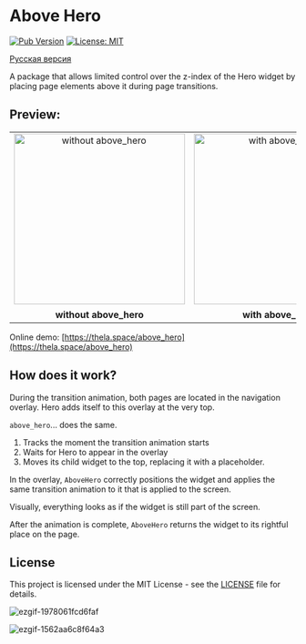 # Above Hero

[![Pub Version](https://img.shields.io/pub/v/above_hero?label=pub.dev)](https://pub.dev/packages/above_hero)
[![License: MIT](https://img.shields.io/badge/License-MIT-yellow.svg)](LICENSE)

[Русская версия](https://github.com/TheLastFlame/above_hero/blob/master/README_RU.md)

A package that allows limited control over the z-index of the Hero widget by placing page elements above it during page transitions.

## Preview:
<table>
  <tr>
    <td align="center">
      <img src="https://github.com/user-attachments/assets/26604dd6-1f81-42c6-bdf6-d59ec99b2fd1" alt="without above_hero" width="300" />
      <div style="display: block; margin-top: 8px;">
        <b>without above_hero</b>
      </div>
    </td>
    <td align="center">
      <img src="https://github.com/user-attachments/assets/cb732320-49b8-4c89-aab7-d8231c4e4236" alt="with above_hero" width="300" />
      <div style="display: block; margin-top: 8px;">
        <b>with above_hero</b>
      </div>
    </td>
  </tr>
</table>

Online demo: [https://thela.space/above_hero](https://thela.space/above_hero)

## How does it work?

During the transition animation, both pages are located in the navigation overlay. Hero adds itself to this overlay at the very top.

`above_hero`... does the same.

1. Tracks the moment the transition animation starts
2. Waits for Hero to appear in the overlay
3. Moves its child widget to the top, replacing it with a placeholder.

In the overlay, `AboveHero` correctly positions the widget and applies the same transition animation to it that is applied to the screen.

Visually, everything looks as if the widget is still part of the screen.

After the animation is complete, `AboveHero` returns the widget to its rightful place on the page.

## License

This project is licensed under the MIT License - see the [LICENSE](LICENSE) file for details.

![ezgif-1978061fcd6faf](https://github.com/user-attachments/assets/cb732320-49b8-4c89-aab7-d8231c4e4236)

![ezgif-1562aa6c8f64a3](https://github.com/user-attachments/assets/26604dd6-1f81-42c6-bdf6-d59ec99b2fd1)


